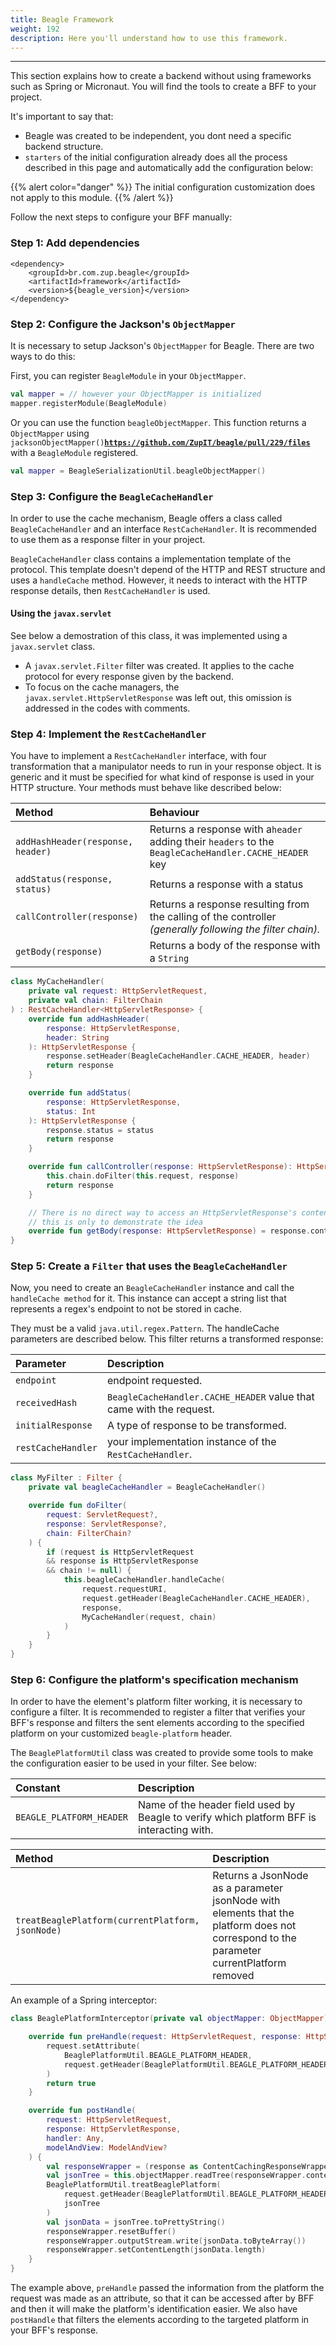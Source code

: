 ```yaml
---
title: Beagle Framework
weight: 192
description: Here you'll understand how to use this framework.
---
```


---

This section explains how to create a backend without using frameworks such as Spring or Micronaut. You will find the tools to create a BFF to your project.

It's important to say that: 

* Beagle was created to be independent, you dont need a specific backend structure. 
*  `starters` of the initial configuration already does all the process described in this page and automatically add the configuration below: 

{{% alert color="danger" %}}
 The initial configuration customization does not apply to this module. 
{{% /alert %}}

Follow the next steps to configure your BFF manually:

### Step 1: Add dependencies 


```markup
<dependency>
	<groupId>br.com.zup.beagle</groupId>
	<artifactId>framework</artifactId>
	<version>${beagle_version}</version>
</dependency>
```


### Step 2: Configure the Jackson's `ObjectMapper` 

It is necessary to setup Jackson's `ObjectMapper` for Beagle. There are two ways to do this: 

First, you can register  `BeagleModule` in your `ObjectMapper`. 

```kotlin
val mapper = // however your ObjectMapper is initialized
mapper.registerModule(BeagleModule)
```

Or you can use the function `beagleObjectMapper`. This function returns a `ObjectMapper` using `jacksonObjectMapper()`[**`https://github.com/ZupIT/beagle/pull/229/files`**](https://github.com/ZupIT/beagle/pull/229/files) with a  `BeagleModule` registered.

```kotlin
val mapper = BeagleSerializationUtil.beagleObjectMapper()
```

### Step 3: Configure the `BeagleCacheHandler`

In order to use the cache mechanism, Beagle offers a class called  `BeagleCacheHandler` and an interface `RestCacheHandler`. It is recommended to use them as a response filter in your project. 

 `BeagleCacheHandler` class contains a implementation template of the protocol. This template doesn't depend of the HTTP and REST structure and uses a `handleCache` method. However, it needs to interact with the HTTP response details, then `RestCacheHandler` is used.

#### Using the `javax.servlet`

See below a demostration of this class, it was implemented using a `javax.servlet` class.

* A `javax.servlet.Filter` filter was created. It applies to the cache protocol for every response given by the backend. 
* To focus on the cache managers, the `javax.servlet.HttpServletResponse` was left out, this omission is addressed in the codes with comments. 

### Step 4: Implement the `RestCacheHandler`

You have to implement a `RestCacheHandler` interface,  with four transformation that a manipulator needs to run in your response object. It is generic and it must be specified for what kind of response is used in your HTTP structure. Your methods must behave like described below:

| Method | Behaviour |
| :--- | :--- |
| `addHashHeader(response, header)` | Returns a response with  a`header` adding their  `headers` to the `BeagleCacheHandler.CACHE_HEADER` key |
| `addStatus(response, status)` | Returns a response with a status  |
| `callController(response)` | Returns a response  resulting from the calling of the controller _\(generally following the filter chain\)._ |
| `getBody(response)` | Returns a body of the response with a `String` |


```kotlin
class MyCacheHandler(
    private val request: HttpServletRequest,
    private val chain: FilterChain
) : RestCacheHandler<HttpServletResponse> {
    override fun addHashHeader(
        response: HttpServletResponse,
        header: String
    ): HttpServletResponse {
        response.setHeader(BeagleCacheHandler.CACHE_HEADER, header)
        return response
    }

    override fun addStatus(
        response: HttpServletResponse,
        status: Int
    ): HttpServletResponse {
        response.status = status
        return response
    }

    override fun callController(response: HttpServletResponse): HttpServletResponse {
        this.chain.doFilter(this.request, response)
        return response
    }

    // There is no direct way to access an HttpServletResponse's content,
    // this is only to demonstrate the idea
    override fun getBody(response: HttpServletResponse) = response.content
}
```


### Step 5: Create a `Filter` that uses the `BeagleCacheHandler`

Now, you need to create an `BeagleCacheHandler` instance and call the `handleCache method` for it. This instance can accept a string list that represents a regex's endpoint to not be stored in cache. 

They must be a valid `java.util.regex.Pattern`. The handleCache parameters are described below. This filter returns a transformed response: 

| Parameter | Description |
| :--- | :--- |
| `endpoint` | endpoint requested. |
| `receivedHash` | `BeagleCacheHandler.CACHE_HEADER` value that came with the request. |
| `initialResponse` | A type of response to be transformed. |
| `restCacheHandler` | your implementation instance of the `RestCacheHandler`. |


```kotlin
class MyFilter : Filter {
    private val beagleCacheHandler = BeagleCacheHandler()

    override fun doFilter(
        request: ServletRequest?,
        response: ServletResponse?,
        chain: FilterChain?
    ) {
        if (request is HttpServletRequest
        && response is HttpServletResponse
        && chain != null) {
            this.beagleCacheHandler.handleCache(
                request.requestURI,
                request.getHeader(BeagleCacheHandler.CACHE_HEADER),
                response,
                MyCacheHandler(request, chain)
            )
        }
    }
}
```


### Step 6: Configure the platform's specification mechanism 

In order to have the element's platform filter working, it is necessary to configure a filter. It is recommended to register a filter that verifies your BFF's response and filters the sent elements according to the specified platform on your customized `beagle-platform` header.

The `BeaglePlatformUtil` class was created to provide some tools to make the configuration easier to be used in your filter. See below:

| Constant | Description |
| :--- | :--- |
| `BEAGLE_PLATFORM_HEADER` | Name of the header field used by Beagle to verify which platform BFF is interacting with.  |

| Method | Description |
| :--- | :--- |
| `treatBeaglePlatform(currentPlatform, jsonNode)` | Returns a JsonNode as a parameter  jsonNode  with elements that the platform does not correspond to the parameter currentPlatform removed |

An example of a Spring interceptor: 

```kotlin
class BeaglePlatformInterceptor(private val objectMapper: ObjectMapper) : HandlerInterceptor {

    override fun preHandle(request: HttpServletRequest, response: HttpServletResponse, handler: Any): Boolean {
        request.setAttribute(
            BeaglePlatformUtil.BEAGLE_PLATFORM_HEADER,
            request.getHeader(BeaglePlatformUtil.BEAGLE_PLATFORM_HEADER)
        )
        return true
    }

    override fun postHandle(
        request: HttpServletRequest,
        response: HttpServletResponse,
        handler: Any,
        modelAndView: ModelAndView?
    ) {
        val responseWrapper = (response as ContentCachingResponseWrapper)
        val jsonTree = this.objectMapper.readTree(responseWrapper.contentAsByteArray)
        BeaglePlatformUtil.treatBeaglePlatform(
            request.getHeader(BeaglePlatformUtil.BEAGLE_PLATFORM_HEADER),
            jsonTree
        )
        val jsonData = jsonTree.toPrettyString()
        responseWrapper.resetBuffer()
        responseWrapper.outputStream.write(jsonData.toByteArray())
        responseWrapper.setContentLength(jsonData.length)
    }
}
```

The example above, `preHandle` passed the information from the platform the request was made as an attribute, so that it can be accessed after by BFF and then it will make the platform's identification easier.  We also have `postHandle` that filters the elements according to the targeted platform in your BFF's response.
